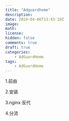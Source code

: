 ```yaml
---
title: "Adguardhome"
description: 
date: 2024-04-06T13:43:19Z
image: 
math: 
license: 
hidden: false
comments: true
draft: true
categories:
    - AdGuardHome
tags:
    - AdGuardHome
---
```


1.前由

2.安装

3.nginx 反代

4.分流
